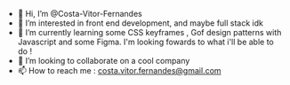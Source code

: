 - 👋 Hi, I’m @Costa-Vitor-Fernandes
- 👀 I’m interested in front end development, and maybe full stack idk
- 🌱 I’m currently learning some CSS keyframes , Gof design patterns with Javascript and some Figma. I'm looking fowards to what i'll be able to do !
- 💞️ I’m looking to collaborate on a cool company
- 📫 How to reach me : costa.vitor.fernandes@gmail.com

<!---
Costa-Vitor-Fernandes/Costa-Vitor-Fernandes is a ✨ special ✨ repository because its `README.md` (this file) appears on your GitHub profile.
You can click the Preview link to take a look at your changes.
--->
